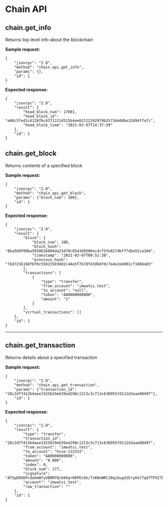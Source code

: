 # Chain API

## chain.get_info

Returns top level info about the blockchain

**Sample request:**

```
{
    "jsonrpc": "2.0",
    "method": "chain_api.get_info",
    "params": {},
    "id": 1
}
```

**Expected response:**

```
{
    "jsonrpc": "2.0",
    "result": {
        "head_block_num": 17091,
        "head_block_id": "e86c5fed1c6128fbc4371221d515b4ee02122292979b2573de0dbe32d94ffafc",
        "head_block_time": "2021-03-07T14:37:59"
    },
    "id": 1
}
```

## chain.get_block

Returns contents of a specified block

**Sample request:**

```
{
    "jsonrpc": "2.0",
    "method": "chain_api.get_block",
    "params": {"block_num": 100},
    "id": 1
}
```

**Expected response:**

```
{
    "jsonrpc": "2.0",
    "result": {
        "block": {
            "block_num": 100,
            "block_hash": "8ba560f08ba565062b004da23470c054349506ec4cf5fe8274bff7dba52ca184",
            "timestamp": "2021-03-07T09:52:30",
            "previous_hash": "76d721b168fbf8c550155038d2c44e5f7b78f43db8fdc7e4e2e4901cf1086ab5"
        },
        "transactions": [
            {
                "type": "transfer",
                "from_account": "imwatsi.test",
                "to_account": "null",
                "token": "AA0000000000",
                "amount": "2"
            }
        ],
        "virtual_transactions": []
    },
    "id": 1
}
```

---

## chain.get_transaction

Returns details about a specified transaction

**Sample request:**

```
{
    "jsonrpc": "2.0",
    "method": "chain_api.get_transaction",
    "params": {"transaction_id": "28c2df7413b4aee3325629e639ad298c1213c3c713c638955fd112d3aae08497"},
    "id": 1
}
```

**Expected response:**

```
{
    "jsonrpc": "2.0",
    "result": {
        "type": "transfer",
        "transaction_id": "28c2df7413b4aee3325629e639ad298c1213c3c713c638955fd112d3aae08497",
        "from_account": "imwatsi.test",
        "to_account": "hive-133333",
        "token": "AA0000000000",
        "amount": "0.006",
        "index": 0,
        "block_num": 177,
        "signature": "AT5pDOUDPcdebmWfyUBRM7QcU4Xq+0KPEn5k/7x6NnWRC38qzGugd1E+yHzCTqGfTPX27Dw4PVr7evFf6lboYA==",
        "account": "imwatsi.test",
        "raw_transaction": ""
    },
    "id": 1
}
```